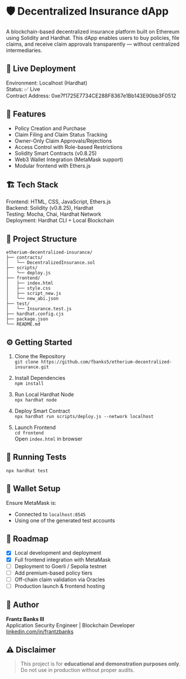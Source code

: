 # 🛡️ Decentralized Insurance dApp

A blockchain-based decentralized insurance platform built on Ethereum using Solidity and Hardhat. This dApp enables users to buy policies, file claims, and receive claim approvals transparently — without centralized intermediaries.

## 🚀 Live Deployment

Environment: Localhost (Hardhat)  
Status: ✅ Live  
Contract Address: 0xe7f1725E7734CE288F8367e1Bb143E90bb3F0512

## 🧩 Features

- Policy Creation and Purchase
- Claim Filing and Claim Status Tracking
- Owner-Only Claim Approvals/Rejections
- Access Control with Role-based Restrictions
- Solidity Smart Contracts (v0.8.25)
- Web3 Wallet Integration (MetaMask support)
- Modular frontend with Ethers.js

## 🏗 Tech Stack

Frontend: HTML, CSS, JavaScript, Ethers.js  
Backend: Solidity (v0.8.25), Hardhat  
Testing: Mocha, Chai, Hardhat Network  
Deployment: Hardhat CLI + Local Blockchain

## 🧱 Project Structure

```
etherium-decentralized-insurance/
├── contracts/
│   └── DecentralizedInsurance.sol
├── scripts/
│   └── deploy.js
├── frontend/
│   ├── index.html
│   ├── style.css
│   ├── script_new.js
│   └── new_abi.json
├── test/
│   └── Insurance.test.js
├── hardhat.config.cjs
├── package.json
└── README.md
```

## ⚙️ Getting Started

1. Clone the Repository  
   `git clone https://github.com/fbanks5/etherium-decentralized-insurance.git`

2. Install Dependencies  
   `npm install`

3. Run Local Hardhat Node  
   `npx hardhat node`

4. Deploy Smart Contract  
   `npx hardhat run scripts/deploy.js --network localhost`

5. Launch Frontend  
   `cd frontend`  
   Open `index.html` in browser

## 🧪 Running Tests

`npx hardhat test`

## 🔐 Wallet Setup

Ensure MetaMask is:

- Connected to `localhost:8545`
- Using one of the generated test accounts

## 📅 Roadmap

- [x] Local development and deployment
- [x] Full frontend integration with MetaMask
- [ ] Deployment to Goerli / Sepolia testnet
- [ ] Add premium-based policy tiers
- [ ] Off-chain claim validation via Oracles
- [ ] Production launch & frontend hosting

## 🧠 Author

**Frantz Banks III**  
Application Security Engineer | Blockchain Developer  
[linkedin.com/in/frantzbanks](https://linkedin.com/in/frantzbanks)

## ⚠️ Disclaimer

> This project is for **educational and demonstration purposes only**.  
> Do not use in production without proper audits.
